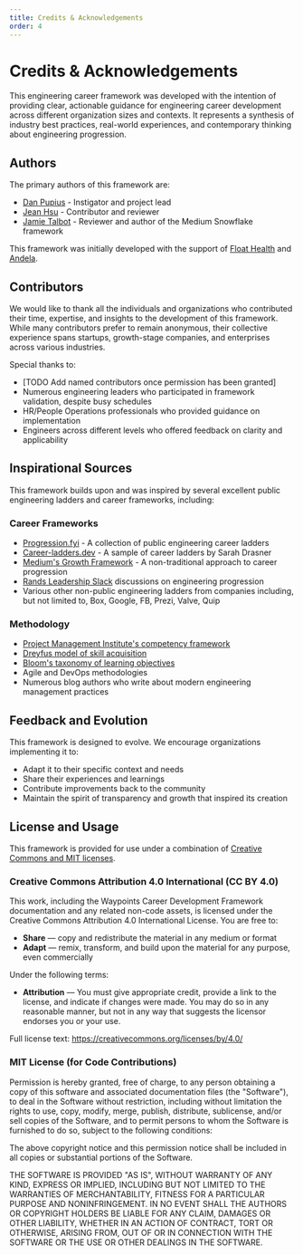 ```yaml
---
title: Credits & Acknowledgements
order: 4
---
```


# Credits & Acknowledgements

This engineering career framework was developed with the intention of providing clear, actionable guidance for engineering career development across different organization sizes and contexts. It represents a synthesis of industry best practices, real-world experiences, and contemporary thinking about engineering progression.

## Authors

The primary authors of this framework are:

- [Dan Pupius](https://pupius.com) - Instigator and project lead
- [Jean Hsu](https://jeanhsu.com) - Contributor and reviewer
- [Jamie Talbot](https://majelbsto.at) - Reviewer and author of the Medium Snowflake framework

This framework was initially developed with the support of [Float Health](https://floathealth.com) and [Andela](https://andela.com).

## Contributors

We would like to thank all the individuals and organizations who contributed their time, expertise, and insights to the development of this framework. While many contributors prefer to remain anonymous, their collective experience spans startups, growth-stage companies, and enterprises across various industries.

Special thanks to:

- [TODO Add named contributors once permission has been granted]
- Numerous engineering leaders who participated in framework validation, despite busy schedules
- HR/People Operations professionals who provided guidance on implementation
- Engineers across different levels who offered feedback on clarity and applicability

## Inspirational Sources

This framework builds upon and was inspired by several excellent public engineering ladders and career frameworks, including:

### Career Frameworks

- [Progression.fyi](https://progression.fyi/) - A collection of public engineering career ladders
- [Career-ladders.dev](https://career-ladders.dev/engineering) - A sample of career ladders by Sarah Drasner
- [Medium's Growth Framework](https://medium.com/s/engineering-growth-framework/engineering-growth-introduction-8ba7b78c8d6c) - A non-traditional approach to career progression
- [Rands Leadership Slack](https://randsinrepose.com/welcome-to-rands-leadership-slack/) discussions on engineering progression
- Various other non-public engineering ladders from companies including, but not limited to, Box, Google, FB, Prezi, Valve, Quip

### Methodology

- [Project Management Institute's competency framework](https://www.pmi.org/learning/library/project-manager-competency-development-framework-7376)
- [Dreyfus model of skill acquisition](https://www.bumc.bu.edu/facdev-medicine/files/2012/03/Dreyfus-skill-level.pdf)
- [Bloom's taxonomy of learning objectives](https://cft.vanderbilt.edu/guides-sub-pages/blooms-taxonomy/)
- Agile and DevOps methodologies
- Numerous blog authors who write about modern engineering management practices

## Feedback and Evolution

This framework is designed to evolve. We encourage organizations implementing it to:

- Adapt it to their specific context and needs
- Share their experiences and learnings
- Contribute improvements back to the community
- Maintain the spirit of transparency and growth that inspired its creation

## License and Usage

This framework is provided for use under a combination of [Creative Commons and MIT licenses](https://github.com/dpup/waypoints/blob/main/LICENSE.md).

### Creative Commons Attribution 4.0 International (CC BY 4.0)

This work, including the Waypoints Career Development Framework documentation and any related non-code assets, is licensed under the Creative Commons Attribution 4.0 International License. You are free to:

- **Share** — copy and redistribute the material in any medium or format
- **Adapt** — remix, transform, and build upon the material for any purpose, even commercially

Under the following terms:

- **Attribution** — You must give appropriate credit, provide a link to the license, and indicate if changes were made. You may do so in any reasonable manner, but not in any way that suggests the licensor endorses you or your use.

Full license text: https://creativecommons.org/licenses/by/4.0/

### MIT License (for Code Contributions)

Permission is hereby granted, free of charge, to any person obtaining a copy of this software and associated documentation files (the "Software"), to deal in the Software without restriction, including without limitation the rights to use, copy, modify, merge, publish, distribute, sublicense, and/or sell copies of the Software, and to permit persons to whom the Software is furnished to do so, subject to the following conditions:

The above copyright notice and this permission notice shall be included in all copies or substantial portions of the Software.

THE SOFTWARE IS PROVIDED "AS IS", WITHOUT WARRANTY OF ANY KIND, EXPRESS OR IMPLIED, INCLUDING BUT NOT LIMITED TO THE WARRANTIES OF MERCHANTABILITY, FITNESS FOR A PARTICULAR PURPOSE AND NONINFRINGEMENT. IN NO EVENT SHALL THE AUTHORS OR COPYRIGHT HOLDERS BE LIABLE FOR ANY CLAIM, DAMAGES OR OTHER LIABILITY, WHETHER IN AN ACTION OF CONTRACT, TORT OR OTHERWISE, ARISING FROM, OUT OF OR IN CONNECTION WITH THE SOFTWARE OR THE USE OR OTHER DEALINGS IN THE SOFTWARE.
